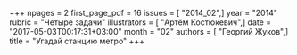 +++
npages = 2
first_page_pdf = 16
issues = [ "2014_02",]
year = "2014"
rubric = "Четыре задачи"
illustrators = [ "Артём Костюкевич",]
date = "2017-05-03T00:17:31+03:00"
month = "02"
authors = [ "Георгий Жуков",]
title = "Угадай станцию метро"
+++
